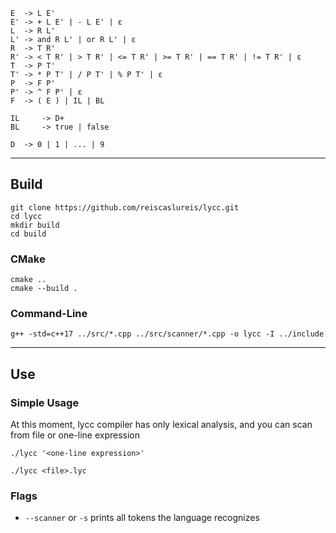 ```
E  -> L E'
E' -> + L E' | - L E' | ε
L  -> R L' 
L' -> and R L' | or R L' | ε
R  -> T R'
R' -> < T R' | > T R' | <= T R' | >= T R' | == T R' | != T R' | ε
T  -> P T'
T' -> * P T' | / P T' | % P T' | ε
P  -> F P'
P' -> ^ F P' | ε
F  -> ( E ) | IL | BL

IL     -> D+
BL     -> true | false

D  -> 0 | 1 | ... | 9
```
---
## Build
```
git clone https://github.com/reiscaslureis/lycc.git
cd lycc
mkdir build
cd build
```
### CMake
```
cmake ..
cmake --build .
```
### Command-Line
```
g++ -std=c++17 ../src/*.cpp ../src/scanner/*.cpp -o lycc -I ../include
```
---
## Use
### Simple Usage
At this moment, lycc compiler has only lexical analysis, and you can scan from file or one-line expression
```
./lycc '<one-line expression>'
```
```
./lycc <file>.lyc
```
### Flags
- `--scanner` or `-s` prints all tokens the language recognizes
